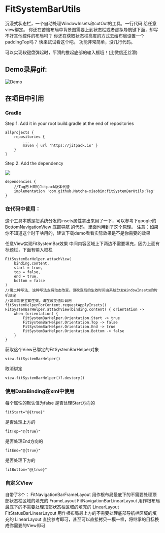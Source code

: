# FitSystemBarUtils

沉浸式状态栏，一个自动处理WindowInsets和cutOut的工具，一行代码 给任意view绑定。
你还在苦恼布局中背景图需要上到状态栏或者虚拟导航键下面，却写不好其他控件的布局吗？
你还在获取状态栏高度的方式去给布局设置一个paddingTop吗？
快来试试看这个吧。
功能非常简单，没几行代码。

可以实现软键盘弹起时，平滑的推起底部的输入框哦！(比微信还丝滑)

## Demo录屏gif:
![Demo](gif/screen.gif "Demo录屏gif")

## 在项目中引用

### Gradle

Step 1. Add it in your root build.gradle at the end of repositories

    allprojects {
        repositories {
            ...
            maven { url 'https://jitpack.io' }
        }
    }

Step 2. Add the dependency

[![](https://jitpack.io/v/Matcha-xiaobin/fitSystemBarUtils.svg)](https://jitpack.io/#Matcha-xiaobin/fitSystemBarUtils)

    dependencies {
        //Tag用上面的Jitpack版本代替
        implementation 'com.github.Matcha-xiaobin:fitSystemBarUtils:Tag'
    }

### 在代码中使用：
这个工具本质是把系统分发的insets属性拿出来用了一下，可以参考下google的 BottomNavigationView 底部导航 的代码，里面也用到了这个原理。
注意：如果你不知道这个时干啥用的，建议下载demo看看实际效果是不是你需要的效果
    
任意View实现FitSystemBar效果
中间内容区域上下两边不需要填充，因为上面有标题栏，下面有输入框栏

    FitSystemBarHelper.attachView(
        binding.content,
        start = true,
        top = false,
        end = true,
        bottom = false
    )
    //第二种写法, 这种写法支持动态改变，但改变后的生效时间由系统分发WindowInsets的时机决定
    //如果需要立即生效，请在改变值后调用 fitSystemHelperForContent.requestApplyInsets()
    FitSystemBarHelper.attachView(binding.content) { orientation ->
        when (orientation) {
            FitSystemBarHelper.Orientation.Start -> true
            FitSystemBarHelper.Orientation.Top -> false
            FitSystemBarHelper.Orientation.End -> true
            FitSystemBarHelper.Orientation.Bottom -> false
        }
    }

获取这个View已绑定的FitSystemBarHelper对象
    
    view.fitSystemBarHelper()

取消绑定

    view.fitSystemBarHelper()?.destory()

### 使用DataBinding在xml中使用
每个属性的默认值为false
是否处理Start方向的

    fitStart="@{true}" 

是否处理上方的

    fitTop="@{true}" 

是否处理End方向的

    fitEnd="@{true}" 

是否处理下方的

    fitBottom="@{true}" 

### 自定义View
自带了3个：
FitNavigationBarFrameLayout 用作根布局最底下的不需要处理顶部状态栏区域的填充的 FrameLayout
FitNavigationBarLinearLayout 用作根布局最底下的不需要处理顶部状态栏区域的填充的 LinearLayout
FitStatusBarLinearLayout 用作根布局最上方的不需要处理底部导航栏区域的填充的 LinearLayout
直接参考即可，甚至可以直接拷贝一模一样，将继承的目标换成你需要的View即可